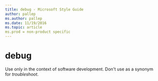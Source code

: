```yaml
---
title: debug - Microsoft Style Guide
author: pallep
ms.author: pallep
ms.date: 11/19/2016
ms.topic: article
ms.prod = non-product specific
---
```


# debug

Use only in the context of software development. Don't use as a synonym for *troubleshoot*. 
